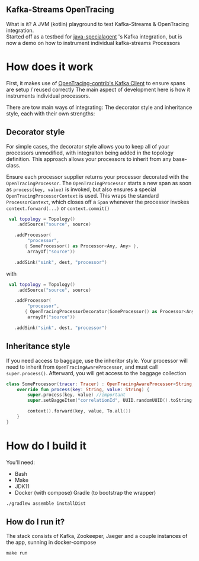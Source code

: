 ## Kafka-Streams OpenTracing
What is it?
A JVM (kotlin) playground to test Kafka-Streams & OpenTracing integration. <br>
Started off as a testbed for [java-specialagent](https://github.com/opentracing-contrib/java-specialagent) 's Kafka integration, but is now a demo on how to instrument individual kafka-streams Processors

# How does it work
First, it makes use of [OpenTracing-contrib's Kafka Client](https://github.com/opentracing-contrib/java-kafka-client) to ensure spans are setup / reused correctly
The main aspect of development here is how it instruments individual processors.

There are tow main ways of integrating: The decorator style and inheritance style, each with their own strengths:

## Decorator style
For simple cases, the decorator style allows you to keep all of your processors unmodified, with integraiton being added in the topology definition.
This approach allows your processors to inherit from any base-class.

Ensure each processor supplier returns your processor decorated with the `OpenTracingProcessor`. The `OpenTracingProcessor` starts a new span as soon as `process(key, value)` is invoked, but also ensures a special `OpenTracingProcessorContext` is used.
This wraps the standard `ProcessorContext`, which closes off a `Span` whenever the processor invokes `context.forward(...)` or `context.commit()`
```kotlin
 val topology = Topology()
    .addSource("source", source)

   .addProcessor(
        "processor",
       { SomeProcessor() as Processor<Any, Any> },
        arrayOf("source"))

   .addSink("sink", dest, "processor")
``` 
with
```kotlin
 val topology = Topology()
    .addSource("source", source)

   .addProcessor(
        "processor",
       { OpenTracingProcessorDecorator(SomeProcessor() as Processor<Any, Any>, tracer) },
        arrayOf("source"))

   .addSink("sink", dest, "processor")
``` 

## Inheritance style
If you need access to baggage, use the inheritor style. Your processor will need to inherit from `OpenTracingAwareProcessor`, and must call `super.process()`.  Afterward, you will get access to the baggage collection

```kotlin
class SomeProcessor(tracer: Tracer) : OpenTracingAwareProcessor<String, String>(tracer){
    override fun process(key: String, value: String) {
        super.process(key, value) //important
        super.setBaggeItem("correlationId", UUID.randomUUID().toString())

        context().forward(key, value, To.all())
    }
}
```

# How do I build it
You'll need:

* Bash
* Make
* JDK11
* Docker (with compose) Gradle (to bootstrap the wrapper)

```bash
./gradlew assemble installDist
```

## How do I run it?

The stack consists of Kafka, Zookeeper, Jaeger and a couple instances of the app, sunning in docker-compose

```
make run
```